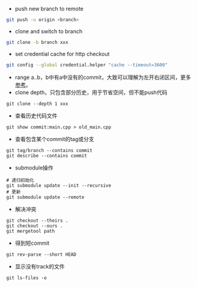 * push new branch to remote
```bash
git push -u origin <branch>
```
* clone and switch to branch
```bash
git clone -b branch xxx
```
* set credential cache for http checkout
```bash
git config --global credential.helper "cache --timeout=3600"
```
* range a..b，b中有a中没有的commit，大致可以理解为左开右闭区间，更多[参考](https://git-scm.com/book/en/v2/Git-Tools-Revision-Selection)。
* clone depth，只包含部分历史，用于节省空间，但不能push代码
```
git clone --depth 1 xxx
```
* 查看历史代码文件
```
git show commit:main.cpp > old_main.cpp
```
* 查看包含某个commit的tag或分支
```
git tag/branch --contains commit
git describe --contains commit
```
* submodule操作
```
# 递归初始化
git submodule update --init --recursive
# 更新
git submodule update --remote
```
* 解决冲突
```
git checkout --theirs .
git checkout --ours .
git mergetool path
```
* 得到短commit
```
git rev-parse --short HEAD
```

* 显示没有track的文件
```
git ls-files -o
```
